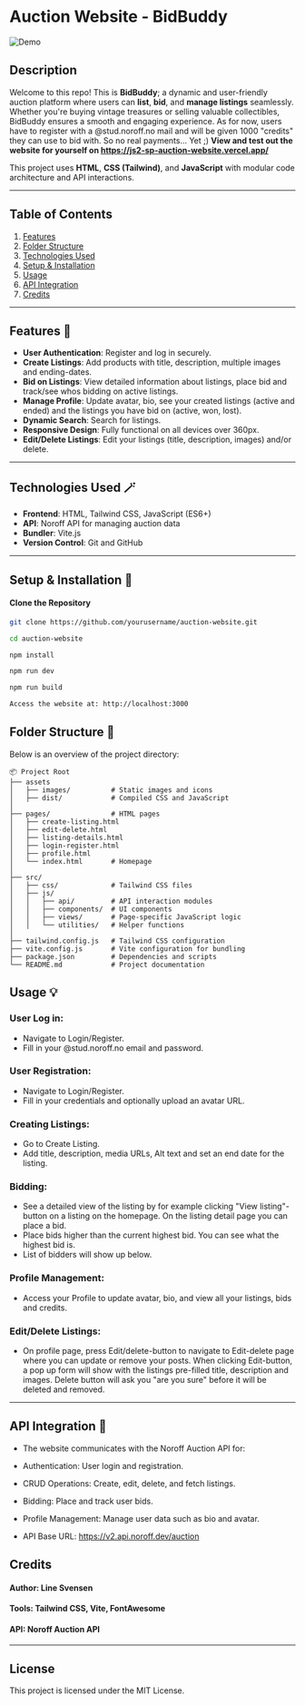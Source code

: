 # Auction Website - BidBuddy

![Demo](./assets/images/bbreadmevid.gif)

## Description

Welcome to this repo! This is **BidBuddy**; a dynamic and user-friendly auction platform where users can **list**, **bid**, and **manage listings** seamlessly. Whether you're buying vintage treasures or selling valuable collectibles, BidBuddy ensures a smooth and engaging experience. As for now, users have to register with a @stud.noroff.no mail and will be given 1000 "credits" they can use to bid with. So no real payments... Yet ;) **View and test out the website for yourself on https://js2-sp-auction-website.vercel.app/**

This project uses **HTML**, **CSS (Tailwind)**, and **JavaScript** with modular code architecture and API interactions.

---

## Table of Contents

1. [Features](#features)
2. [Folder Structure](#folder-structure)
3. [Technologies Used](#technologies-used)
4. [Setup & Installation](#setup--installation)
5. [Usage](#usage)
6. [API Integration](#api-integration)
7. [Credits](#credits)

---

## Features 🌟

- **User Authentication**: Register and log in securely.
- **Create Listings**: Add products with title, description, multiple images and ending-dates.
- **Bid on Listings**: View detailed information about listings, place bid and track/see whos bidding on active listings.
- **Manage Profile**: Update avatar, bio, see your created listings (active and ended) and the listings you have bid on (active, won, lost).
- **Dynamic Search**: Search for listings.
- **Responsive Design**: Fully functional on all devices over 360px.
- **Edit/Delete Listings**: Edit your listings (title, description, images) and/or delete.

---

## Technologies Used 🪄

- **Frontend**: HTML, Tailwind CSS, JavaScript (ES6+)
- **API**: Noroff API for managing auction data
- **Bundler**: Vite.js
- **Version Control**: Git and GitHub

---

## Setup & Installation 🔌

#### Clone the Repository

```bash
git clone https://github.com/yourusername/auction-website.git

cd auction-website

npm install

npm run dev

npm run build

Access the website at: http://localhost:3000

```

## Folder Structure 📂

Below is an overview of the project directory:

```plaintext
📦 Project Root
├── assets
│   ├── images/          # Static images and icons
│   ├── dist/            # Compiled CSS and JavaScript
│
├── pages/               # HTML pages
│   ├── create-listing.html
│   ├── edit-delete.html
│   ├── listing-details.html
│   ├── login-register.html
│   ├── profile.html
│   └── index.html       # Homepage
│
├── src/
│   ├── css/             # Tailwind CSS files
│   ├── js/
│   │   ├── api/         # API interaction modules
│   │   ├── components/  # UI components
│   │   ├── views/       # Page-specific JavaScript logic
│   │   └── utilities/   # Helper functions
│
├── tailwind.config.js   # Tailwind CSS configuration
├── vite.config.js       # Vite configuration for bundling
├── package.json         # Dependencies and scripts
└── README.md            # Project documentation
```

## Usage 💡

### User Log in:

- Navigate to Login/Register.
- Fill in your @stud.noroff.no email and password.

### User Registration:

- Navigate to Login/Register.
- Fill in your credentials and optionally upload an avatar URL.

### Creating Listings:

- Go to Create Listing.
- Add title, description, media URLs, Alt text and set an end date for the listing.

### Bidding:

- See a detailed view of the listing by for example clicking "View listing"-button on a listing on the homepage. On the listing detail page you can place a bid.
- Place bids higher than the current highest bid. You can see what the highest bid is.
- List of bidders will show up below.

### Profile Management:

- Access your Profile to update avatar, bio, and view all your listings, bids and credits.

### Edit/Delete Listings:

- On profile page, press Edit/delete-button to navigate to Edit-delete page where you can update or remove your posts. When clicking Edit-button, a pop up form will show with the listings pre-filled title, description and images. Delete button will ask you "are you sure" before it will be deleted and removed.

---

## API Integration 🤖

- The website communicates with the Noroff Auction API for:

- Authentication: User login and registration.

- CRUD Operations: Create, edit, delete, and fetch listings.

- Bidding: Place and track user bids.

- Profile Management: Manage user data such as bio and avatar.

- API Base URL: https://v2.api.noroff.dev/auction

## Credits

#### Author: Line Svensen

#### Tools: Tailwind CSS, Vite, FontAwesome

#### API: Noroff Auction API

---

## License

This project is licensed under the MIT License.
